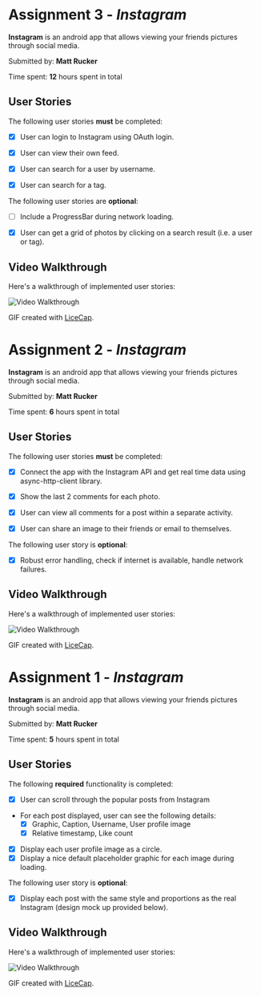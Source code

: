 # Assignment 3 - *Instagram*

**Instagram** is an android app that allows viewing your friends pictures through social media.

Submitted by: **Matt Rucker**

Time spent: **12** hours spent in total

## User Stories
The following user stories **must** be completed:

* [x] User can login to Instagram using OAuth login.
* [x] User can view their own feed.
* [x] User can search for a user by username.
* [x] User can search for a tag.


The following user stories are **optional**:

* [ ] Include a ProgressBar during network loading.
* [x] User can get a grid of photos by clicking on a search result (i.e. a user or tag).


## Video Walkthrough 

Here's a walkthrough of implemented user stories:

<img src='instagram-demo-3.gif' title='Video Walkthrough' width='' alt='Video Walkthrough' />

GIF created with [LiceCap](http://www.cockos.com/licecap/).

# Assignment 2 - *Instagram*

**Instagram** is an android app that allows viewing your friends pictures through social media.

Submitted by: **Matt Rucker**

Time spent: **6** hours spent in total

## User Stories
The following user stories **must** be completed:

* [x] Connect the app with the Instagram API and get real time data using async-http-client library.
* [x] Show the last 2 comments for each photo.
* [x] User can view all comments for a post within a separate activity.
* [x] User can share an image to their friends or email to themselves.


The following user story is **optional**:

* [x] Robust error handling, check if internet is available, handle network failures.

## Video Walkthrough 

Here's a walkthrough of implemented user stories:

<img src='instagram-demo-2.gif' title='Video Walkthrough' width='' alt='Video Walkthrough' />

GIF created with [LiceCap](http://www.cockos.com/licecap/).


# Assignment 1 - *Instagram*

**Instagram** is an android app that allows viewing your friends pictures through social media.

Submitted by: **Matt Rucker**

Time spent: **5** hours spent in total

## User Stories

The following **required** functionality is completed:

* [x] User can scroll through the popular posts from Instagram
* For each post displayed, user can see the following details:
  * [x] Graphic, Caption, Username, User profile image
  * [x] Relative timestamp, Like count

* [x] Display each user profile image as a circle.
* [x] Display a nice default placeholder graphic for each image during loading.

The following user story is **optional**:

* [x] Display each post with the same style and proportions as the real Instagram (design mock up provided below).


## Video Walkthrough 

Here's a walkthrough of implemented user stories:

<img src='instagram-demo.gif' title='Video Walkthrough' width='' alt='Video Walkthrough' />

GIF created with [LiceCap](http://www.cockos.com/licecap/).
